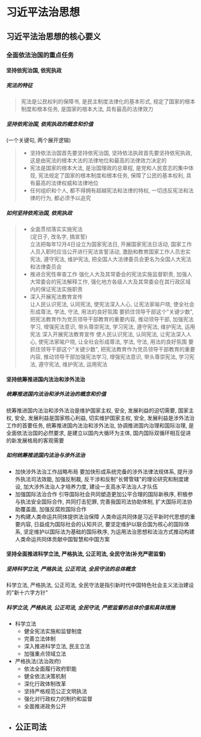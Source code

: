 # 习近平法治思想
## 习近平法治思想的核心要义
### 全面依法治国的重点任务
#### 坚持依宪治国, 依宪执政
##### 宪法的特征
> 宪法是公民权利的保障书, 是民主制度法律化的基本形式, 规定了国家的根本制度和根本任务, 是国家的根本大法, 具有最高的法律效力
##### 坚持依宪治国, 依宪执政的概念和价值
(一个关键句, 两个展开逻辑)    
> - 坚持依法治国首先要坚持依宪治国, 坚持依法执政首先要坚持依宪执政, 这是由宪法的根本大法的法律地位和最高的法律效力决定的
> - 宪法是国家的根本大法, 是治国理政的总章程, 是党和人民意志的集中体现, 宪法规定了国家的根本制度和根本任务, 保障了公民的基本权利, 具有最高的法律权威和法律地位
> - 任何组织和个人, 都不得拥有超越宪法和法律的特权, 一切违反宪法和法律的行为, 都必须予以追究
##### 如何坚持依宪治国, 依宪执政
> - 全面贯彻落实实施宪法     
(定日子, 改名字, 搞宣誓)     
立法把每年12月4日设立为国家宪法日, 开展国家宪法日活动, 国家工作人员入职时应当公开进行宪法宣誓活动, 激励和教育国家工作人员忠实宪法, 遵守宪法, 维护宪法, 把全国人大法律委员会更名为全国人大宪法和法律委员会
> - 推进合宪性审查工作
强化人大及其常委会的宪法实施监督职责, 加强人大常委会的宪法解释工作, 强化地方各级人大及其常委会在其行政区域内的保证宪法实施职责
> - 深入开展宪法教育宣传     
让人民认识宪法, 认同宪法, 使宪法深入人心, 让宪法家喻户晓, 使全社会形成尊法, 学法, 守法, 用法的良好氛围
要抓住领导干部这个"关键少数", 把宪法教育作为党员领导干部教育的重要内容, 推动领导干部, 加强宪法学习, 增强宪法意识, 带头尊崇宪法, 学习宪法, 遵守宪法, 维护宪法, 运用宪法
> 深入开展宪法教育宣传
使人民认识宪法, 认同宪法, 让宪法深入人心, 使宪法家喻户晓, 让全社会形成尊法, 学法, 守法, 用法的良好氛围
要抓住领导干部这个"关键少数", 把宪法教育作为党员领导干部教育的重要内容, 推动领导干部加强宪法学习, 增强宪法意识, 带头尊崇宪法, 学习宪法, 遵守宪法, 维护宪法, 运用宪法

#### 坚持统筹推进国内法治和涉外法治
##### 统筹推进国内法治和涉外法治的概念和价值
统筹推进国内法治和涉外法治是维护国家主权, 安全, 发展利益的迫切需要, 国家主权, 安全, 发展利益是国家核心利益, 切实维护国家主权, 安全, 发展利益是涉外法治工作的首要任务, 统筹推进国内法治和涉外法治, 协调推进国内治理和国际治理, 是全面依法治国的必然要求, 是建立以国内大循环为主体, 国内国际双循环相互促进的新发展格局的客观需要
##### 如何统筹推进国内法治与涉外法治
- 加快涉外法治工作战略布局
要加快形成系统完备的涉外法律法规体系, 提升涉外执法司法效能, 加强反制裁, 反干涉和反制"长臂管辖"的理论研究和制度建设, 加大涉外法治人才培养力度, 建设一支高水平法治人才队伍
- 加强国际法治合作
引导国际社会共同塑造更加公平合理的国际新秩序, 积极参与执法安全国际合作, 共同打击犯罪, 完善我国司法协助体制, 扩大国际司法协助覆盖面, 加强反腐败国际合作
- 为构建人类命运共同体提供法治保障
人类命运共同体是习近平新时代思想的重要内容, 日益成为国际社会的认知共识, 要坚定维护以联合国为核心的国际体系, 坚定维护以国际法为基础的国际秩序, 为运用法治思想和法治方式推动构建人类命运共同体贡献中国智慧和中国方案

#### 坚持全面推进科学立法, 严格执法, 公正司法, 全民守法(补充严密监督)
##### 坚持科学立法, 严格执法, 公正司法, 全民守法的总体概念
科学立法, 严格执法, 公正司法, 全民守法是指引新时代中国特色社会主义法治建设的"新十六字方针"
##### 科学立法, 严格执法, 公正司法, 全民守法, 严密监督的总体价值和具体措施
- 科学立法
  - 健全宪法实施和监督制度  
  - 完善立法体制  
  - 深入推进科学立法, 民主立法  
  - 加强重点领域立法
- 严格执法(法治政府)
  - 依法全面履行政府职能
  - 健全依法决策机制
  - 深化行政体制改革
  - 坚持严格规范公正文明执法
  - 强化对行政权力的制约和监督
  - 全面推进政务公开
- 公正司法
  - 
